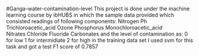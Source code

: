 #Ganga-water-contamination-level
This project is done under the machine learning course by ibHUBS in which the sample data provided which consisted readings of following components:
Nitrogen
Ph
Trichloroacetic_acid
Ozone
Phosphorus
Monochloroacetic_acid	
Nitrates
Chloride
Fluoride
Carbonates
and the level of contamination as:
0 for low 
1 for intermidiate
2 for high
in the training data set 
I used svm for this task and got a test F1 score of 0.7857
